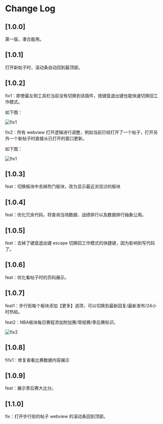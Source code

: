 # Change Log

## [1.0.0]

第一版，凑合能用。
## [1.0.1]

打开新帖子时，滚动条自动回到最顶部。
## [1.0.2]

fix1：即使最左侧工具栏当前没有切换到该插件，按键盘退出键也能快速切换回工作模式。

如下图：

![fix1](https://vscode-hupumoyu-assistant.surge.sh/changelog/1.0.2/fix1.gif)

fix2：所有 webview 打开逻辑进行调整，例如当前已经打开了一个帖子，打开另外一个新帖子时直接从已打开的窗口更新。

如下图：

![fix1](https://vscode-hupumoyu-assistant.surge.sh/changelog/1.0.2/fix2.gif)

## [1.0.3]
feat：切换板块中去掉热门板块，改为显示最近浏览过的板块
## [1.0.4]
feat：优化冗余代码，将查询当场数据、战绩排行以及数据排行抽象公用。

## [1.0.5]
feat：去掉了键盘退出键 escape 切换回工作模式的快捷键，因为影响到写代码了。

## [1.0.6]
feat：优化看帖子时的页码展示。

## [1.0.7]
feat1：步行街每个板块添加【更多】选项，可以切换到最新回复/最新发布/24小时热帖。

feat2：NBA板块每日赛程添加附加赛/常规赛/季后赛标识。

![fix2](https://vscode-hupumoyu-assistant.surge.sh/changelog/1.0.7/feat2.png)

## [1.0.8]

fi1x1：修复查看比赛数据内容展示
## [1.0.9]

feat：展示季后赛大比分。

## [1.1.0]

fix：打开步行街的帖子 webview 的滚动条回到顶部。

